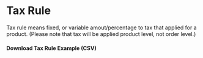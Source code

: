 # Tax Rule

Tax rule means fixed, or variable amout/percentage to tax that applied for a product. (Please note that tax will be applied product level, not order level.)









#### Download Tax Rule Example (CSV)
